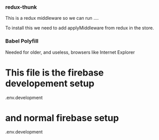 ### redux-thunk
This is a redux middleware so we can run ....

To install this we need to add applyMiddleware from redux in the store. 

### Babel Polyfill
Needed for older, and useless, browsers like Internet Explorer 


# This file is the firebase developement setup
.env.development 
# and normal firebase setup
.env.development